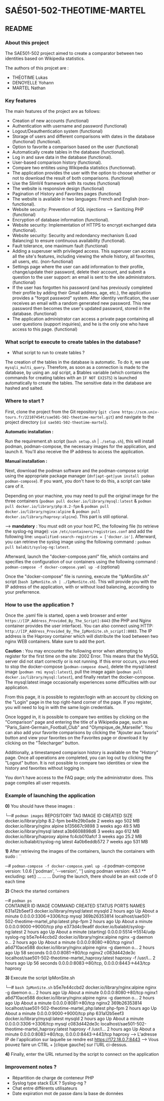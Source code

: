 # SAÉ501-502-THEOTIME-MARTEL

## README

### About this project

The SAE501-502 project aimed to create a comparator between two identities based on Wikipedia statistics.

The authors of this projcet are : 

* THÉOTIME Lukas
* DENOYELLE Yohann
* MARTEL Nathan

### Key features

The main features of the project are as follows:

* Creation of new accounts (functional)
* Authentication with username and password (functional)
* Logout/Deauthentication system (functional)
* Storage of users and different comparisons with dates in the database (functional) (functional).
* Option to favorite a comparison based on the user (functional)
* Automatically create tables in the database (functional).
* Log in and save data in the database (functional).
* User-based comparison history (functional).
* Compare two entiites using Wikipedia statistics (functionnal).
* The application provides the user with the option to choose whether or not to download the result of both comparisons. (functional)
* Use the SlimV4 framework with its routes (functional)
* The website is responsive design (functional)
* Pagination of History and Favorites pages (functional)
* The website is available in two languages: French and English (non-functional).
* Website security: Prevention of SQL injections --> Sanitizing PHP (functional)
* Encryption of database information (functional).
* Website security: Implementation of HTTPS to encrypt exchanged data (functional).
* Website security: Security and redondancy mechanism (Load Balancing) to ensure continuous availability (functional).
* Fault tolerance, one maximum fault (functional)
* Adding a superuser with privileged access. This superuser can access all the site's features, including viewing the whole history, all favorites, all users, etc. (non-functional)
* Settings page where the user can add information to their profile, change/update their password, delete their account, and submit a question to the user support: an email is sent to the site administrators. (functional)
* If the user has forgotten his password (and has previously completed their profile by adding their Gmail address, age, etc.), the application provides a "forgot password" system. After identity verification, the user receives an email with a random generated new password. This new password then becomes the user's updated password, stored in the database. (functional)
* The application administrator can access a private page containing all user questions (support inquiries), and he is the only one who have access to this page. (functional)

### What script to execute to create tables in the database?

* What script to run to create tables ?

The creation of the tables in the database is automatic. To do it, we use `mysqli_multi_query`.
Therefore, as soon as a connection is made to the database, by using an .sql script, a $tables variable (which contains the commands for creating tables with an `IF NOT EXISTS`) is launched automatically to create the tables. The sensitive data in the database are hashed and salted.

### Where to start ?

First, clone the project from the Git repository (`git clone https://scm.univ-tours.fr/22107454t/sae501-502-theotime-martel.git`) and navigate to the project directory (`cd sae501-502-theotime-martel`). 

**Automatic installation :** 

Run the requirement.sh script (`bash setup.sh` | `./setup.sh`), this will install podman, podman-compose, the necessary images for the application, and launch it. You'll also receive the IP address to access the application.

**Manual installation :**

Next, download the podman software and the podman-compose script using the appropriate package manager (`dnf|apt-get|yum install podman podman-compose`). If you want, you don't have to do this, a script can take care of it.

Depending on your machine, you may need to pull the original image for the three containers (`podman pull docker.io/library/mysql:latest` & `podman pull docker.io/library/php:8.2-fpm` & `podman pull docker.io/library/nginx:alpine` & `podman pull docker.io/library/haproxy:alpine`). This part is still optional.

--> **mandatory** : You must edit on your host PC, the following file (to retrieve the syslog-ng image): `vim /etc/containers/registries.conf`  and add the following line: `unqualified-search-registries = ['docker.io']`. Afterward, you can retrieve the syslog image using the following command : `podman pull balabit/syslog-ng:latest`.

Afterward, launch the "docker-compose.yaml" file, which contains and specifies the configuration of our containers using the following command : `podman-compose -f docker-compose.yaml up -d` (optional)

Once the "docker-compose" file is running, execute the "IpMonSite.sh" script (`bash IpMonSite.sh | ./IpMonSite.sh`). This will provide you with the IP address of the application, with or without load balancing, according to your preferrence.

### How to use the application ?

Once the .yaml file is started, open a web browser and enter `https://[IP_Address_Provided_By_The_Script]:8443` (the PHP and Nginx container provides the user interface). You can also connect using HTTP: `http://[IP_Address_Provided_By_The_IpMonSite.sh_script]:8083`. The IP address is the Haproxy container which will distribute the load between two nginx WEB containers. Make sure to add the port. 

**Caution** : You may encounter the following error when attempting to register for the first time on the site: 2002 Error. This means that the MySQL server did not start correctly or is not running. If this error occurs, you need to stop the docker-compose (`podman-compose down`), delete the mysql:latest image (`podman rmi mysql:latest`), pull the image again (`podman pull docker.io/library/mysql:latest`), and finally restart the docker-compose. The mysql:latest image occasionally experiences some difficulties with our application.

From this page, it is possible to register/login with an account by clicking on the "Login" page in the top right-hand corner of the page. If you register, you will need to log in with the same login credentials.

Once logged in, it is possible to compare two entities by clicking on the "Comparison" page and entering the title of a Wikipedia page, such as "Paris_Saint-Germain_Football_Club" and "Olympique_de_Marseille". You can also add your favorite comparisons by clicking the "Ajouter aux favoris" button and view your favorites on the Favorites page or download it by clicking on the "Telecharger" button.

Additionally, a timestamped comparison history is available on the "History" page. Once all operations are completed, you can log out by clicking the "Logout" button. It is not possible to compare two identities or view the history and favorites without logging in.

You don't have access to the FAQ page; only the administrator does. This page compiles all user requests.

### Example of launching the application

**0)** You should have these images : 

└─# `podman images`
REPOSITORY                                    TAG         IMAGE ID      CREATED       SIZE
docker.io/library/php                         8.2-fpm     be4fe29b0ade  2 weeks ago   502 MB
docker.io/library/nginx                       alpine      b135667c9898  3 weeks ago   49.5 MB
docker.io/library/mysql                       latest      a3b6608898d6  3 weeks ago   612 MB
docker.io/library/haproxy                     alpine      fc4cb010afcf  3 weeks ago   25.2 MB
docker.io/balabit/syslog-ng                   latest      4a0b6eddb572  7 weeks ago   531 MB

**1)** After retrieving the images of the containers, launch the containers with sudo : ``

─# `podman-compose -f docker-compose.yaml up -d`
podman-compose version: 1.0.6
['podman', '--version', '']
using podman version: 4.5.1
** excluding:  set()
...
...
...
During the launch, there should be an exit code of 0 each time

**2)** Check the started containers

─# `podman ps`                                
CONTAINER ID  IMAGE                                                COMMAND               CREATED      STATUS                        PORTS                                        NAMES
631a12b5eef3  docker.io/library/mysql:latest                       mysqld                2 hours ago  Up About a minute             0.0.0.0:3306->3306/tcp                       mysql
369b26353814  localhost/sae501-502-theotime-martel_php:latest      php-fpm               2 hours ago  Up About a minute             0.0.0.0:9000->9000/tcp                       php
e373d4c9ea6f  docker.io/balabit/syslog-ng:latest                                         2 hours ago  Up About a minute (starting)  0.0.0.0:5514->5514/udp                       syslog-ng
b5e7e44ccbd2  docker.io/library/nginx:alpine                       nginx -g daemon o...  2 hours ago  Up About a minute             0.0.0.0:8080->80/tcp                         nginx1
a6d710ace588  docker.io/library/nginx:alpine                       nginx -g daemon o...  2 hours ago  Up 58 seconds                 0.0.0.0:8081->80/tcp                         nginx2
c083d442de3c  localhost/sae501-502-theotime-martel_haproxy:latest  haproxy -f /usr/l...  2 hours ago  Up 56 seconds                 0.0.0.0:8083->80/tcp, 0.0.0.0:8443->443/tcp  haproxy

**3)** Execute the script IpMonSite.sh

└─# `bash IpMonSite.sh` 
b5e7e44ccbd2  docker.io/library/nginx:alpine                       nginx -g daemon o...  2 hours ago  Up About a minute             0.0.0.0:8080->80/tcp                         nginx1
a6d710ace588  docker.io/library/nginx:alpine                       nginx -g daemon o...  2 hours ago  Up About a minute             0.0.0.0:8081->80/tcp                         nginx2
369b26353814  localhost/sae501-502-theotime-martel_php:latest      php-fpm               2 hours ago  Up About a minute             0.0.0.0:9000->9000/tcp                       php
631a12b5eef3  docker.io/library/mysql:latest                       mysqld                2 hours ago  Up About a minute             0.0.0.0:3306->3306/tcp                       mysql
c083d442de3c  localhost/sae501-502-theotime-martel_haproxy:latest  haproxy -f /usr/l...  2 hours ago  Up About a minute             0.0.0.0:8083->80/tcp, 0.0.0.0:8443->443/tcp  haproxy
--> L'adresse IP de l'application sur laquelle se rendre est https://172.18.0.7:8443
--> Vous pouvez faire un CTRL + [clique gauche] sur l'URL ci-dessus.

**4)** Finally, enter the URL returned by the script to connect on the application

### Improvement notes ?

* Répartition de charge de conteneur PHP
* Syslog type stack ELK ? Syslog-ng ?
* Chat entre différents utilisateurs
* Date expiration mot de passe dans la base de données



<!--
## Getting started

To make it easy for you to get started with GitLab, here's a list of recommended next steps.

Already a pro? Just edit this README.md and make it your own. Want to make it easy? [Use the template at the bottom](#editing-this-readme)!

## Add your files

- [ ] [Create](https://docs.gitlab.com/ee/user/project/repository/web_editor.html#create-a-file) or [upload](https://docs.gitlab.com/ee/user/project/repository/web_editor.html#upload-a-file) files
- [ ] [Add files using the command line](https://docs.gitlab.com/ee/gitlab-basics/add-file.html#add-a-file-using-the-command-line) or push an existing Git repository with the following command:

```
cd existing_repo
git remote add origin https://scm.univ-tours.fr/22107454t/sae501-502-theotime-martel.git
git branch -M main
git push -uf origin main
```

## Integrate with your tools

- [ ] [Set up project integrations](https://scm.univ-tours.fr/22107454t/sae501-502-theotime-martel/-/settings/integrations)

## Collaborate with your team

- [ ] [Invite team members and collaborators](https://docs.gitlab.com/ee/user/project/members/)
- [ ] [Create a new merge request](https://docs.gitlab.com/ee/user/project/merge_requests/creating_merge_requests.html)
- [ ] [Automatically close issues from merge requests](https://docs.gitlab.com/ee/user/project/issues/managing_issues.html#closing-issues-automatically)
- [ ] [Enable merge request approvals](https://docs.gitlab.com/ee/user/project/merge_requests/approvals/)
- [ ] [Automatically merge when pipeline succeeds](https://docs.gitlab.com/ee/user/project/merge_requests/merge_when_pipeline_succeeds.html)

## Test and Deploy

Use the built-in continuous integration in GitLab.

- [ ] [Get started with GitLab CI/CD](https://docs.gitlab.com/ee/ci/quick_start/index.html)
- [ ] [Analyze your code for known vulnerabilities with Static Application Security Testing(SAST)](https://docs.gitlab.com/ee/user/application_security/sast/)
- [ ] [Deploy to Kubernetes, Amazon EC2, or Amazon ECS using Auto Deploy](https://docs.gitlab.com/ee/topics/autodevops/requirements.html)
- [ ] [Use pull-based deployments for improved Kubernetes management](https://docs.gitlab.com/ee/user/clusters/agent/)
- [ ] [Set up protected environments](https://docs.gitlab.com/ee/ci/environments/protected_environments.html)

***

# Editing this README

When you're ready to make this README your own, just edit this file and use the handy template below (or feel free to structure it however you want - this is just a starting point!). Thank you to [makeareadme.com](https://www.makeareadme.com/) for this template.

## Suggestions for a good README
Every project is different, so consider which of these sections apply to yours. The sections used in the template are suggestions for most open source projects. Also keep in mind that while a README can be too long and detailed, too long is better than too short. If you think your README is too long, consider utilizing another form of documentation rather than cutting out information.

## Name
Choose a self-explaining name for your project.

## Description
Let people know what your project can do specifically. Provide context and add a link to any reference visitors might be unfamiliar with. A list of Features or a Background subsection can also be added here. If there are alternatives to your project, this is a good place to list differentiating factors.

## Badges
On some READMEs, you may see small images that convey metadata, such as whether or not all the tests are passing for the project. You can use Shields to add some to your README. Many services also have instructions for adding a badge.

## Visuals
Depending on what you are making, it can be a good idea to include screenshots or even a video (you'll frequently see GIFs rather than actual videos). Tools like ttygif can help, but check out Asciinema for a more sophisticated method.

## Installation
Within a particular ecosystem, there may be a common way of installing things, such as using Yarn, NuGet, or Homebrew. However, consider the possibility that whoever is reading your README is a novice and would like more guidance. Listing specific steps helps remove ambiguity and gets people to using your project as quickly as possible. If it only runs in a specific context like a particular programming language version or operating system or has dependencies that have to be installed manually, also add a Requirements subsection.

## Usage
Use examples liberally, and show the expected output if you can. It's helpful to have inline the smallest example of usage that you can demonstrate, while providing links to more sophisticated examples if they are too long to reasonably include in the README.

## Support
Tell people where they can go to for help. It can be any combination of an issue tracker, a chat room, an email address, etc.

## Roadmap
If you have ideas for releases in the future, it is a good idea to list them in the README.

## Contributing
State if you are open to contributions and what your requirements are for accepting them.

For people who want to make changes to your project, it's helpful to have some documentation on how to get started. Perhaps there is a script that they should run or some environment variables that they need to set. Make these steps explicit. These instructions could also be useful to your future self.

You can also document commands to lint the code or run tests. These steps help to ensure high code quality and reduce the likelihood that the changes inadvertently break something. Having instructions for running tests is especially helpful if it requires external setup, such as starting a Selenium server for testing in a browser.

## Authors and acknowledgment
Show your appreciation to those who have contributed to the project.

## License
For open source projects, say how it is licensed.

## Project status
If you have run out of energy or time for your project, put a note at the top of the README saying that development has slowed down or stopped completely. Someone may choose to fork your project or volunteer to step in as a maintainer or owner, allowing your project to keep going. You can also make an explicit request for maintainers.
-->
